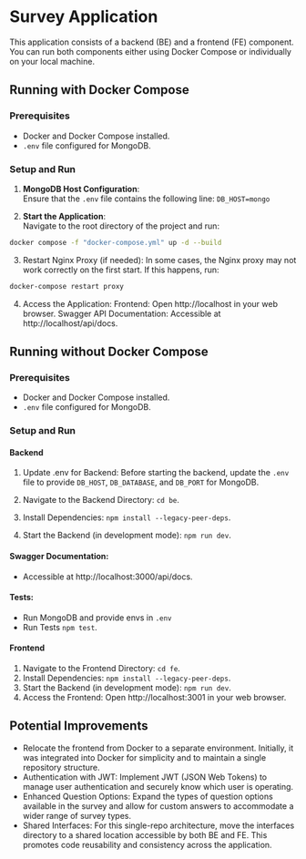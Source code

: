 # Survey Application

This application consists of a backend (BE) and a frontend (FE) component. You can run both components either using Docker Compose or individually on your local machine.

## Running with Docker Compose

### Prerequisites

- Docker and Docker Compose installed.
- `.env` file configured for MongoDB.

### Setup and Run

1. **MongoDB Host Configuration**:  
   Ensure that the `.env` file contains the following line: `DB_HOST=mongo`

2. **Start the Application**:  
Navigate to the root directory of the project and run:
```bash
docker compose -f "docker-compose.yml" up -d --build
```
3. Restart Nginx Proxy (if needed):
In some cases, the Nginx proxy may not work correctly on the first start. If this happens, run:
```bash
docker-compose restart proxy
```

4. Access the Application:
Frontend: Open http://localhost in your web browser.
Swagger API Documentation: Accessible at http://localhost/api/docs.

## Running without Docker Compose

### Prerequisites

- Docker and Docker Compose installed.
- `.env` file configured for MongoDB.

### Setup and Run
#### Backend

1. Update .env for Backend: Before starting the backend, update the `.env` file to provide `DB_HOST`, `DB_DATABASE`, and `DB_PORT` for MongoDB.

2. Navigate to the Backend Directory: `cd be`.
3. Install Dependencies: `npm install --legacy-peer-deps`.  
4. Start the Backend (in development mode): `npm run dev`.

#### Swagger Documentation:
- Accessible at http://localhost:3000/api/docs.

#### Tests:
- Run MongoDB and provide envs in `.env`
- Run Tests `npm test`.

#### Frontend
1. Navigate to the Frontend Directory: `cd fe`.
2. Install Dependencies: `npm install --legacy-peer-deps`.  
3. Start the Backend (in development mode): `npm run dev`.
4. Access the Frontend: Open http://localhost:3001 in your web browser.

## Potential Improvements
- Relocate the frontend from Docker to a separate environment. Initially, it was integrated into Docker for simplicity and to maintain a single repository structure.
- Authentication with JWT: Implement JWT (JSON Web Tokens) to manage user authentication and securely know which user is operating.
- Enhanced Question Options: Expand the types of question options available in the survey and allow for custom answers to accommodate a wider range of survey types.
- Shared Interfaces: For this single-repo architecture, move the interfaces directory to a shared location accessible by both BE and FE. This promotes code reusability and consistency across the application.